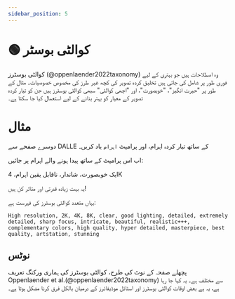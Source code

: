 ```yaml
---
sidebar_position: 5
---
```

# 🟢 کوالٹی بوسٹر

کوالٹی بوسٹرز (@oppenlaender2022taxonomy) وہ اصطلاحات ہیں جو بہتری کے لیے فوری طور پر شامل کی جاتی ہیں
تخلیق کردہ تصویر کی کچھ غیر طرز کی مخصوص خصوصیات۔ مثال کے طور پر "حیرت انگیز"، "خوبصورت"، اور "اچھی کوالٹی" سبھی کوالٹی بوسٹرز ہیں جن کو تیار کردہ تصویر کے معیار کو بہتر بنانے کے لیے استعمال کیا جا سکتا ہے۔


# مثال

دوسرے صفحے سے DALLE کے ساتھ تیار کردہ اہرام، اور پرامپٹ `اہرام` یاد کریں۔


اب اس پرامپٹ کے ساتھ پیدا ہونے والے اہرام پر جائیں:

<AIInput>ایک خوبصورت، شاندار، ناقابل یقین اہرام، 4K</AIInput>


یہ بہت زیادہ قدرتی اور متاثر کن ہیں!

یہاں متعدد کوالٹی بوسٹرز کی فہرست ہے:
```text
High resolution, 2K, 4K, 8K, clear, good lighting, detailed, extremely detailed, sharp focus, intricate, beautiful, realistic+++, complementary colors, high quality, hyper detailed, masterpiece, best quality, artstation, stunning
```

## نوٹس

پچھلے صفحہ کے نوٹ کی طرح، کوالٹی بوسٹرز کی ہماری ورکنگ تعریف Oppenlaender et al.(@oppenlaender2022taxonomy) سے مختلف ہے۔ یہ کہا جا رہا ہے، یہ ہے
بعض اوقات کوالٹی بوسٹرز اور اسٹائل موڈیفائرز کے درمیان بالکل فرق کرنا مشکل ہوتا ہے۔